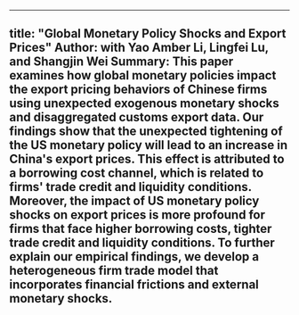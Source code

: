 
---
title: "Global Monetary Policy Shocks and Export Prices"
Author: with Yao Amber Li, Lingfei Lu, and Shangjin Wei
Summary: This paper examines how global monetary policies impact the export pricing behaviors of Chinese firms using unexpected exogenous monetary shocks and disaggregated customs export data. Our findings show that the unexpected tightening of the US monetary policy will lead to an increase in China's export prices. This effect is attributed to a borrowing cost channel, which is related to firms' trade credit and liquidity conditions. Moreover, the impact of US monetary policy shocks on export prices is more profound for firms that face higher borrowing costs, tighter trade credit and liquidity conditions. To further explain our empirical findings, we develop a heterogeneous firm trade model that incorporates financial frictions and external monetary shocks.
---
